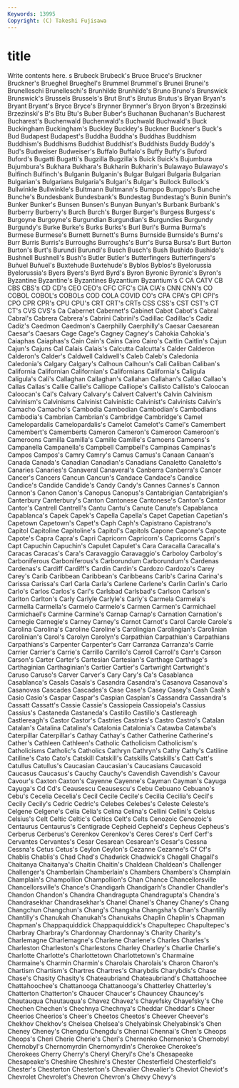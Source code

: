 ```yaml
---
Keywords: 13995 
Copyright: (C) Takeshi Fujisawa
---
```


# title

Write contents here.
s Brubeck Brubeck's
Bruce Bruce's Bruckner Bruckner's Brueghel Brueghel's Brummel Brummel's Brunei Brunei's
Brunelleschi Brunelleschi's Brunhilde Brunhilde's Bruno Bruno's Brunswick Brunswick's Brussels Brussels's
Brut Brut's Brutus Brutus's Bryan Bryan's Bryant Bryant's Bryce Bryce's
Brynner Brynner's Bryon Bryon's Brzezinski Brzezinski's B's Btu Btu's Buber
Buber's Buchanan Buchanan's Bucharest Bucharest's Buchenwald Buchenwald's Buchwald Buchwald's Buck
Buckingham Buckingham's Buckley Buckley's Buckner Buckner's Buck's Bud Budapest Budapest's
Buddha Buddha's Buddhas Buddhism Buddhism's Buddhisms Buddhist Buddhist's Buddhists Buddy
Buddy's Bud's Budweiser Budweiser's Buffalo Buffalo's Buffy Buffy's Buford Buford's
Bugatti Bugatti's Bugzilla Bugzilla's Buick Buick's Bujumbura Bujumbura's Bukhara Bukhara's
Bukharin Bukharin's Bulawayo Bulawayo's Bulfinch Bulfinch's Bulganin Bulganin's Bulgar Bulgari
Bulgaria Bulgarian Bulgarian's Bulgarians Bulgaria's Bulgari's Bulgar's Bullock Bullock's Bullwinkle
Bullwinkle's Bultmann Bultmann's Bumppo Bumppo's Bunche Bunche's Bundesbank Bundesbank's Bundestag
Bundestag's Bunin Bunin's Bunker Bunker's Bunsen Bunsen's Bunyan Bunyan's Burbank
Burbank's Burberry Burberry's Burch Burch's Burger Burger's Burgess Burgess's Burgoyne
Burgoyne's Burgundian Burgundian's Burgundies Burgundy Burgundy's Burke Burke's Burks Burks's
Burl Burl's Burma Burma's Burmese Burmese's Burnett Burnett's Burns Burnside
Burnside's Burns's Burr Burris Burris's Burroughs Burroughs's Burr's Bursa Bursa's
Burt Burton Burton's Burt's Burundi Burundi's Busch Busch's Bush Bushido
Bushido's Bushnell Bushnell's Bush's Butler Butler's Butterfingers Butterfingers's Buñuel Buñuel's
Buxtehude Buxtehude's Byblos Byblos's Byelorussia Byelorussia's Byers Byers's Byrd Byrd's
Byron Byronic Byronic's Byron's Byzantine Byzantine's Byzantines Byzantium Byzantium's C
CA CATV CB CBS CBS's CD CD's CEO CEO's CFC
CFC's CIA CIA's CNN CNN's CO COBOL COBOL's COBOLs COD
COLA COVID CO's CPA CPA's CPI CPI's CPO CPR CPR's
CPU CPU's CRT CRT's CRTs CSS CSS's CST CST's CT
CT's CVS CVS's Ca Cabernet Cabernet's Cabinet Cabot Cabot's Cabral
Cabral's Cabrera Cabrera's Cabrini Cabrini's Cadillac Cadillac's Cadiz Cadiz's Caedmon
Caedmon's Caerphilly Caerphilly's Caesar Caesarean Caesar's Caesars Cage Cage's Cagney
Cagney's Cahokia Cahokia's Caiaphas Caiaphas's Cain Cain's Cains Cairo Cairo's
Caitlin Caitlin's Cajun Cajun's Cajuns Cal Calais Calais's Calcutta Calcutta's
Calder Calderon Calderon's Calder's Caldwell Caldwell's Caleb Caleb's Caledonia Caledonia's
Calgary Calgary's Calhoun Calhoun's Cali Caliban Caliban's California Californian Californian's
Californians California's Caligula Caligula's Cali's Callaghan Callaghan's Callahan Callahan's Callao
Callao's Callas Callas's Callie Callie's Calliope Calliope's Callisto Callisto's Caloocan
Caloocan's Cal's Calvary Calvary's Calvert Calvert's Calvin Calvinism Calvinism's Calvinisms
Calvinist Calvinistic Calvinist's Calvinists Calvin's Camacho Camacho's Cambodia Cambodian Cambodian's
Cambodians Cambodia's Cambrian Cambrian's Cambridge Cambridge's Camel Camelopardalis Camelopardalis's Camelot
Camelot's Camel's Camembert Camembert's Camemberts Cameron Cameron's Cameroon Cameroon's Cameroons
Camilla Camilla's Camille Camille's Camoens Camoens's Campanella Campanella's Campbell Campbell's
Campinas Campinas's Campos Campos's Camry Camry's Camus Camus's Canaan Canaan's
Canada Canada's Canadian Canadian's Canadians Canaletto Canaletto's Canaries Canaries's Canaveral
Canaveral's Canberra Canberra's Cancer Cancer's Cancers Cancun Cancun's Candace Candace's
Candice Candice's Candide Candide's Candy Candy's Cannes Cannes's Cannon Cannon's
Canon Canon's Canopus Canopus's Cantabrigian Cantabrigian's Canterbury Canterbury's Canton Cantonese
Cantonese's Canton's Cantor Cantor's Cantrell Cantrell's Cantu Cantu's Canute Canute's
Capablanca Capablanca's Capek Capek's Capella Capella's Capet Capetian Capetian's Capetown
Capetown's Capet's Caph Caph's Capistrano Capistrano's Capitol Capitoline Capitoline's Capitol's
Capitols Capone Capone's Capote Capote's Capra Capra's Capri Capricorn Capricorn's
Capricorns Capri's Capt Capuchin Capuchin's Capulet Capulet's Cara Caracalla Caracalla's
Caracas Caracas's Cara's Caravaggio Caravaggio's Carboloy Carboloy's Carboniferous Carboniferous's Carborundum
Carborundum's Cardenas Cardenas's Cardiff Cardiff's Cardin Cardin's Cardozo Cardozo's Carey
Carey's Carib Caribbean Caribbean's Caribbeans Carib's Carina Carina's Carissa Carissa's
Carl Carla Carla's Carlene Carlene's Carlin Carlin's Carlo Carlo's Carlos
Carlos's Carl's Carlsbad Carlsbad's Carlson Carlson's Carlton Carlton's Carly Carlyle
Carlyle's Carly's Carmela Carmela's Carmella Carmella's Carmelo Carmelo's Carmen Carmen's
Carmichael Carmichael's Carmine Carmine's Carnap Carnap's Carnation Carnation's Carnegie Carnegie's
Carney Carney's Carnot Carnot's Carol Carole Carole's Carolina Carolina's Caroline
Caroline's Carolingian Carolingian's Carolinian Carolinian's Carol's Carolyn Carolyn's Carpathian Carpathian's
Carpathians Carpathians's Carpenter Carpenter's Carr Carranza Carranza's Carrie Carrier Carrier's
Carrie's Carrillo Carrillo's Carroll Carroll's Carr's Carson Carson's Carter Carter's
Cartesian Cartesian's Carthage Carthage's Carthaginian Carthaginian's Cartier Cartier's Cartwright Cartwright's
Caruso Caruso's Carver Carver's Cary Cary's Ca's Casablanca Casablanca's Casals
Casals's Casandra Casandra's Casanova Casanova's Casanovas Cascades Cascades's Case Case's
Casey Casey's Cash Cash's Casio Casio's Caspar Caspar's Caspian Caspian's
Cassandra Cassandra's Cassatt Cassatt's Cassie Cassie's Cassiopeia Cassiopeia's Cassius Cassius's
Castaneda Castaneda's Castillo Castillo's Castlereagh Castlereagh's Castor Castor's Castries Castries's
Castro Castro's Catalan Catalan's Catalina Catalina's Catalonia Catalonia's Catawba Catawba's
Caterpillar Caterpillar's Cathay Cathay's Cather Catherine Catherine's Cather's Cathleen Cathleen's
Catholic Catholicism Catholicism's Catholicisms Catholic's Catholics Cathryn Cathryn's Cathy Cathy's
Catiline Catiline's Cato Cato's Catskill Catskill's Catskills Catskills's Catt Catt's
Catullus Catullus's Caucasian Caucasian's Caucasians Caucasoid Caucasus Caucasus's Cauchy Cauchy's
Cavendish Cavendish's Cavour Cavour's Caxton Caxton's Cayenne Cayenne's Cayman Cayman's
Cayuga Cayuga's Cd Cd's Ceausescu Ceausescu's Cebu Cebuano Cebuano's Cebu's
Cecelia Cecelia's Cecil Cecile Cecile's Cecilia Cecilia's Cecil's Cecily Cecily's
Cedric Cedric's Celebes Celebes's Celeste Celeste's Celgene Celgene's Celia Celia's
Celina Celina's Cellini Cellini's Celsius Celsius's Celt Celtic Celtic's Celtics
Celt's Celts Cenozoic Cenozoic's Centaurus Centaurus's Centigrade Cepheid Cepheid's Cepheus
Cepheus's Cerberus Cerberus's Cerenkov Cerenkov's Ceres Ceres's Cerf Cerf's Cervantes
Cervantes's Cesar Cesarean Cesarean's Cesar's Cessna Cessna's Cetus Cetus's Ceylon
Ceylon's Cezanne Cezanne's Cf Cf's Chablis Chablis's Chad Chad's Chadwick
Chadwick's Chagall Chagall's Chaitanya Chaitanya's Chaitin Chaitin's Chaldean Chaldean's Challenger
Challenger's Chamberlain Chamberlain's Chambers Chambers's Champlain Champlain's Champollion Champollion's Chan
Chance Chancellorsville Chancellorsville's Chance's Chandigarh Chandigarh's Chandler Chandler's Chandon Chandon's
Chandra Chandragupta Chandragupta's Chandra's Chandrasekhar Chandrasekhar's Chanel Chanel's Chaney Chaney's
Chang Changchun Changchun's Chang's Changsha Changsha's Chan's Chantilly Chantilly's Chanukah
Chanukah's Chanukahs Chaplin Chaplin's Chapman Chapman's Chappaquiddick Chappaquiddick's Chapultepec Chapultepec's
Charbray Charbray's Chardonnay Chardonnay's Charity Charity's Charlemagne Charlemagne's Charlene Charlene's
Charles Charles's Charleston Charleston's Charlestons Charley Charley's Charlie Charlie's Charlotte
Charlotte's Charlottetown Charlottetown's Charmaine Charmaine's Charmin Charmin's Charolais Charolais's Charon
Charon's Chartism Chartism's Chartres Chartres's Charybdis Charybdis's Chase Chase's Chasity
Chasity's Chateaubriand Chateaubriand's Chattahoochee Chattahoochee's Chattanooga Chattanooga's Chatterley Chatterley's Chatterton
Chatterton's Chaucer Chaucer's Chauncey Chauncey's Chautauqua Chautauqua's Chavez Chavez's Chayefsky
Chayefsky's Che Chechen Chechen's Chechnya Chechnya's Cheddar Cheddar's Cheer Cheerios
Cheerios's Cheer's Cheetos Cheetos's Cheever Cheever's Chekhov Chekhov's Chelsea Chelsea's
Chelyabinsk Chelyabinsk's Chen Cheney Cheney's Chengdu Chengdu's Chennai Chennai's Chen's
Cheops Cheops's Cheri Cherie Cherie's Cheri's Chernenko Chernenko's Chernobyl Chernobyl's
Chernomyrdin Chernomyrdin's Cherokee Cherokee's Cherokees Cherry Cherry's Cheryl Cheryl's Che's
Chesapeake Chesapeake's Cheshire Cheshire's Chester Chesterfield Chesterfield's Chester's Chesterton Chesterton's
Chevalier Chevalier's Cheviot Cheviot's Chevrolet Chevrolet's Chevron Chevron's Chevy Chevy's
